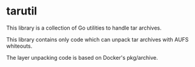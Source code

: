 # tarutil

This library is a collection of Go utilities to handle tar archives.

This library contains only code which can unpack tar archives with
AUFS whiteouts.

The layer unpacking code is based on Docker's pkg/archive.
